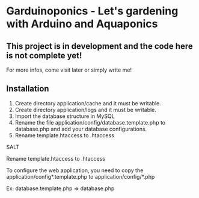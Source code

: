 # Garduinoponics - Let's gardening with Arduino and Aquaponics

## This project is in development and the code here is not complete yet!
For more infos, come visit later or simply write me!

## Installation
1. Create directory application/cache and it must be writable.
2. Create directory application/logs and it must be writable.
3. Import the database structure in MySQL
4. Rename the file application/config/database.template.php to database.php and add your database configurations.
5. Rename template.htaccess to .htaccess

SALT

Rename template.htaccess to .htaccess

To configure the web application, you need to copy the application/config*.template.php to application/config/*.php

Ex: database.template.php => database.php
